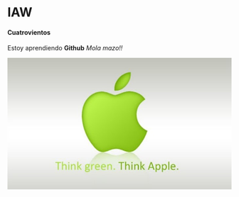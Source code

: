 # IAW

#### Cuatrovientos



Estoy aprendiendo **Github**
_Mola mazo!!_

![ITC APPLE](./imagen2.jpg)
